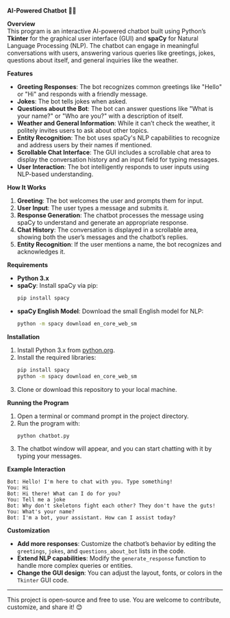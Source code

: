 

 **AI-Powered Chatbot** 🤖💬

 **Overview**  
This program is an interactive AI-powered chatbot built using Python’s **Tkinter** for the graphical user interface (GUI) and **spaCy** for Natural Language Processing (NLP). The chatbot can engage in meaningful conversations with users, answering various queries like greetings, jokes, questions about itself, and general inquiries like the weather.

 **Features**  
- **Greeting Responses**: The bot recognizes common greetings like "Hello" or "Hi" and responds with a friendly message.
- **Jokes**: The bot tells jokes when asked.
- **Questions about the Bot**: The bot can answer questions like "What is your name?" or "Who are you?" with a description of itself.
- **Weather and General Information**: While it can’t check the weather, it politely invites users to ask about other topics.
- **Entity Recognition**: The bot uses spaCy's NLP capabilities to recognize and address users by their names if mentioned.
- **Scrollable Chat Interface**: The GUI includes a scrollable chat area to display the conversation history and an input field for typing messages.
- **User Interaction**: The bot intelligently responds to user inputs using NLP-based understanding.

 **How It Works**  
1. **Greeting**: The bot welcomes the user and prompts them for input.
2. **User Input**: The user types a message and submits it.
3. **Response Generation**: The chatbot processes the message using spaCy to understand and generate an appropriate response.
4. **Chat History**: The conversation is displayed in a scrollable area, showing both the user’s messages and the chatbot’s replies.
5. **Entity Recognition**: If the user mentions a name, the bot recognizes and acknowledges it.

 **Requirements**  
- **Python 3.x**  
- **spaCy**: Install spaCy via pip:
  ```bash
  pip install spacy
  ```
- **spaCy English Model**: Download the small English model for NLP:
  ```bash
  python -m spacy download en_core_web_sm
  ```

 **Installation**  
1. Install Python 3.x from [python.org](https://www.python.org/).
2. Install the required libraries:
   ```bash
   pip install spacy
   python -m spacy download en_core_web_sm
   ```
3. Clone or download this repository to your local machine.

 **Running the Program**  
1. Open a terminal or command prompt in the project directory.
2. Run the program with:
   ```bash
   python chatbot.py
   ```
3. The chatbot window will appear, and you can start chatting with it by typing your messages.

 **Example Interaction**  

```
Bot: Hello! I'm here to chat with you. Type something!
You: Hi
Bot: Hi there! What can I do for you?
You: Tell me a joke
Bot: Why don't skeletons fight each other? They don't have the guts!
You: What's your name?
Bot: I'm a bot, your assistant. How can I assist today?
```
 **Customization**  
- **Add more responses**: Customize the chatbot’s behavior by editing the `greetings`, `jokes`, and `questions_about_bot` lists in the code.
- **Extend NLP capabilities**: Modify the `generate_response` function to handle more complex queries or entities.
- **Change the GUI design**: You can adjust the layout, fonts, or colors in the `Tkinter` GUI code.

------------------------------------------------------------------------------------------------------------------------------------------    
This project is open-source and free to use. You are welcome to contribute, customize, and share it! 😊


